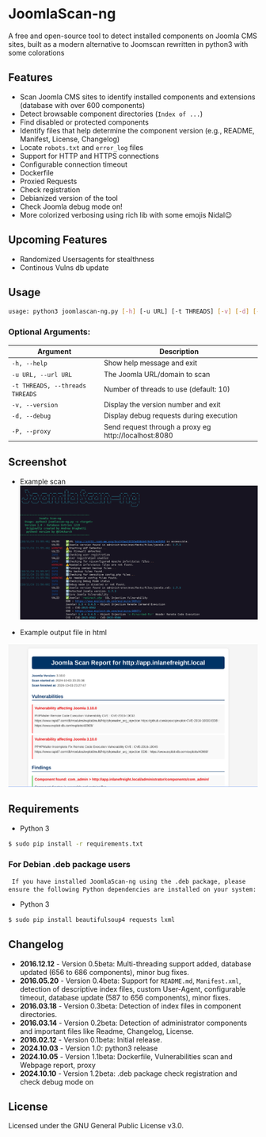 # JoomlaScan-ng

A free and open-source tool to detect installed components on Joomla CMS sites, built as a modern alternative to Joomscan  rewritten in python3 with some colorations

## Features

- Scan Joomla CMS sites to identify installed components and extensions (database with over 600 components)
- Detect browsable component directories (`Index of ...`)
- Find disabled or protected components
- Identify files that help determine the component version (e.g., README, Manifest, License, Changelog)
- Locate `robots.txt` and `error_log` files
- Support for HTTP and HTTPS connections
- Configurable connection timeout
- Dockerfile
- Proxied Requests
- Check registration
- Debianized version of the tool
- Check Joomla debug mode on!
- More colorized verbosing using rich lib with some emojis Nidal😉  



## Upcoming Features

- Randomized Usersagents for stealthness
- Continous Vulns db update

## Usage

```bash
usage: python3 joomlascan-ng.py [-h] [-u URL] [-t THREADS] [-v] [-d] [-P] 
```

### Optional Arguments:

| Argument | Description |
| --- | --- |
| `-h, --help` | Show help message and exit |
| `-u URL, --url URL` | The Joomla URL/domain to scan |
| `-t THREADS, --threads THREADS` | Number of threads to use (default: 10) |
| `-v, --version` | Display the version number and exit |
| `-d, --debug` | Display debug requests during execution |
| `-P, --proxy` | Send request through a proxy eg http://localhost:8080 |



## Screenshot

- Example scan  
![Screenshot](img/example.png)

- Example output file in html

![Screenshot](img/example1.png)

## Requirements

- Python 3
```bash
$ sudo pip install -r requirements.txt
```
### For Debian .deb package users
     If you have installed JoomlaScan-ng using the .deb package, please ensure the following Python dependencies are installed on your system:
- Python 3
```bash
$ sudo pip install beautifulsoup4 requests lxml
```

## Changelog

- **2016.12.12** - Version 0.5beta: Multi-threading support added, database updated (656 to 686 components), minor bug fixes.
- **2016.05.20** - Version 0.4beta: Support for `README.md`, `Manifest.xml`, detection of descriptive index files, custom User-Agent, configurable timeout, database update (587 to 656 components), minor fixes.
- **2016.03.18** - Version 0.3beta: Detection of index files in component directories.
- **2016.03.14** - Version 0.2beta: Detection of administrator components and important files like Readme, Changelog, License.
- **2016.02.12** - Version 0.1beta: Initial release.
- **2024.10.03** - Version 1.0: python3 release
- **2024.10.05** - Version 1.1beta: Dockerfile, Vulnerabilities scan and Webpage report, proxy
- **2024.10.10** - Version 1.2beta: .deb package check registration and check debug mode on
## License
Licensed under the GNU General Public License v3.0.